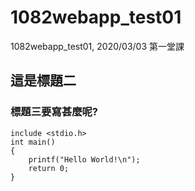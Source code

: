 # 1082webapp_test01
1082webapp_test01, 2020/03/03 第一堂課

## 這是標題二
### 標題三要寫甚麼呢?

```
include <stdio.h>
int main()
{
    printf("Hello World!\n");
    return 0;
}

```